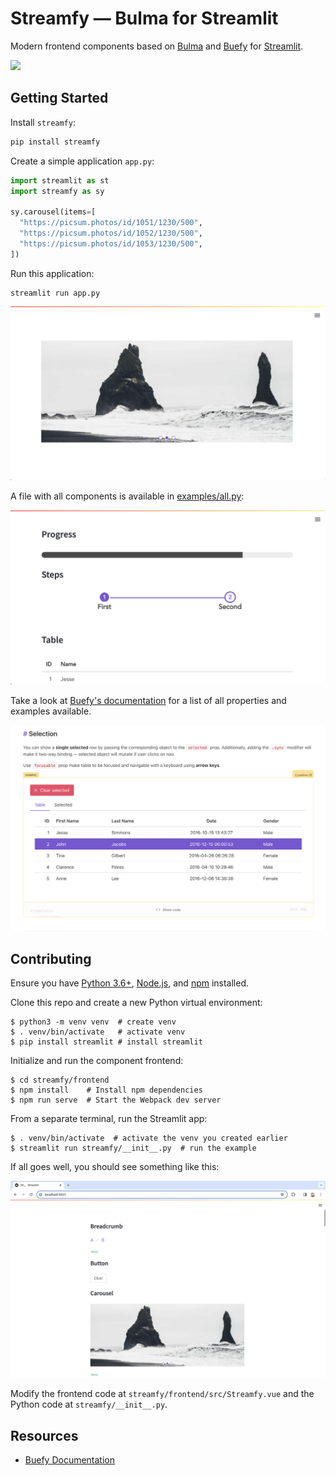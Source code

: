 # Streamfy — Bulma for Streamlit

Modern frontend components based on [Bulma](https://bulma.io/) and [Buefy](https://buefy.org/) for [Streamlit](https://streamlit.io/).

![](images/streamfy.gif)

## Getting Started

Install `streamfy`:

```bash
pip install streamfy
```

Create a simple application `app.py`:

```py
import streamlit as st
import streamfy as sy

sy.carousel(items=[
  "https://picsum.photos/id/1051/1230/500",
  "https://picsum.photos/id/1052/1230/500",
  "https://picsum.photos/id/1053/1230/500",
])
```

Run this application:

```
streamlit run app.py
```

![](images/carousel.png)

A file with all components is available in [examples/all.py](examples/app.py):

![](images/components.png)

Take a look at [Buefy's documentation](https://buefy.org/documentation) for a list of all properties and examples available.

[![](images/buefy.png)](https://buefy.org/documentation)

## Contributing

Ensure you have [Python 3.6+](https://www.python.org/downloads/), [Node.js](https://nodejs.org), and [npm](https://docs.npmjs.com/downloading-and-installing-node-js-and-npm) installed.

Clone this repo and create a new Python virtual environment:

```
$ python3 -m venv venv  # create venv
$ . venv/bin/activate   # activate venv
$ pip install streamlit # install streamlit
```

Initialize and run the component frontend:

```
$ cd streamfy/frontend
$ npm install    # Install npm dependencies
$ npm run serve  # Start the Webpack dev server
```

From a separate terminal, run the Streamlit app:

```
$ . venv/bin/activate  # activate the venv you created earlier
$ streamlit run streamfy/__init__.py  # run the example
```

If all goes well, you should see something like this:

![](images/development.png)

Modify the frontend code at `streamfy/frontend/src/Streamfy.vue` and the Python code at `streamfy/__init__.py`.

## Resources

- [Buefy Documentation](https://buefy.org/documentation/steps)
